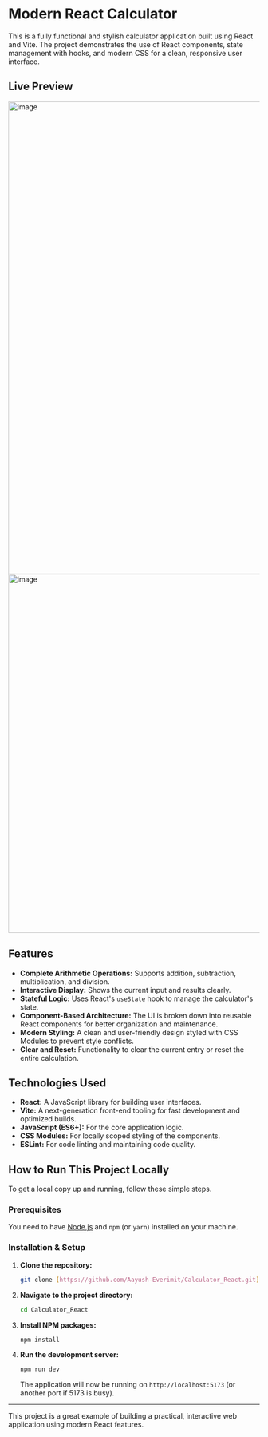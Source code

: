 # Modern React Calculator

This is a fully functional and stylish calculator application built using React and Vite. The project demonstrates the use of React components, state management with hooks, and modern CSS for a clean, responsive user interface.

## Live Preview

<img width="1834" height="946" alt="image" src="https://github.com/user-attachments/assets/f89759b0-4d18-4781-97e5-d431e2b27572" />
<img width="1037" height="719" alt="image" src="https://github.com/user-attachments/assets/57e390eb-5870-4cda-b601-2b30fb6295ba" />


## Features

* **Complete Arithmetic Operations:** Supports addition, subtraction, multiplication, and division.
* **Interactive Display:** Shows the current input and results clearly.
* **Stateful Logic:** Uses React's `useState` hook to manage the calculator's state.
* **Component-Based Architecture:** The UI is broken down into reusable React components for better organization and maintenance.
* **Modern Styling:** A clean and user-friendly design styled with CSS Modules to prevent style conflicts.
* **Clear and Reset:** Functionality to clear the current entry or reset the entire calculation.

## Technologies Used

* **React:** A JavaScript library for building user interfaces.
* **Vite:** A next-generation front-end tooling for fast development and optimized builds.
* **JavaScript (ES6+):** For the core application logic.
* **CSS Modules:** For locally scoped styling of the components.
* **ESLint:** For code linting and maintaining code quality.

## How to Run This Project Locally

To get a local copy up and running, follow these simple steps.

### Prerequisites

You need to have [Node.js](https://nodejs.org/) and `npm` (or `yarn`) installed on your machine.

### Installation & Setup

1.  **Clone the repository:**
    ```sh
    git clone [https://github.com/Aayush-Everimit/Calculator_React.git](https://github.com/Aayush-Everimit/Calculator_React.git)
    ```
2.  **Navigate to the project directory:**
    ```sh
    cd Calculator_React
    ```
3.  **Install NPM packages:**
    ```sh
    npm install
    ```
4.  **Run the development server:**
    ```sh
    npm run dev
    ```
    The application will now be running on `http://localhost:5173` (or another port if 5173 is busy).

---

This project is a great example of building a practical, interactive web application using modern React features.
